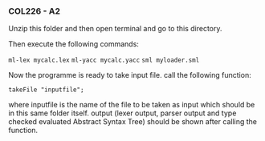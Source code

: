 
### COL226 - A2

Unzip this folder and then open terminal and go to this directory.

Then execute the following commands:

`ml-lex mycalc.lex`
`ml-yacc mycalc.yacc`
`sml myloader.sml`


Now the programme is ready to take input file. call the following function:

`takeFile "inputfile";`

where inputfile is the name of the file to be taken as input which should be in this same folder itself.
output (lexer output, parser output and type checked evaluated Abstract Syntax Tree) should be shown after calling the function.

